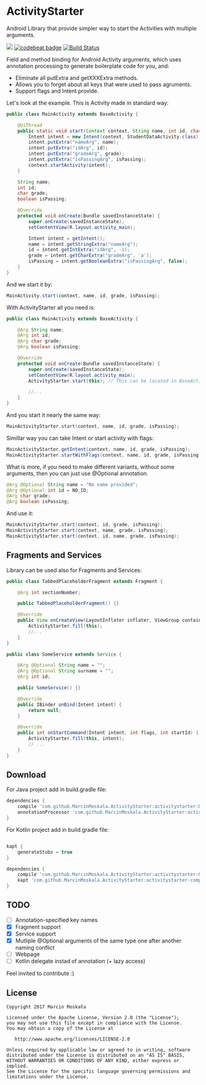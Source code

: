 # ActivityStarter
Android Library that provide simpler way to start the Activities with multiple arguments.

[![](https://jitpack.io/v/MarcinMoskala/ActivityStarter.svg)](https://jitpack.io/#MarcinMoskala/ActivityStarter)
[![codebeat badge](https://codebeat.co/badges/a1727670-96fe-4c89-9bdb-f1818a6dc066)](https://codebeat.co/projects/github-com-marcinmoskala-activitystarter)
[![Build Status](https://travis-ci.org/MarcinMoskala/ActivityStarter.svg?branch=master)](https://travis-ci.org/MarcinMoskala/ActivityStarter)

Field and method binding for Android Activity arguments, which uses annotation processing to generate boilerplate code for you, and:
 * Eliminate all putExtra and getXXXExtra methods.
 * Allows you to forget about all keys that were used to pass agruments.
 * Support flags and Intent provide.

Let's look at the example. This is Activity made in standard way:

```java
public class MainActivity extends BaseActivity {

    @UiThread
    public static void start(Context context, String name, int id, char grade, boolean isPassing) {
        Intent intent = new Intent(context, StudentDataActivity.class);
        intent.putExtra("nameArg", name);
        intent.putExtra("idArg", id);
        intent.putExtra("gradeArg", grade);
        intent.putExtra("isPassingArg", isPassing);
        context.startActivity(intent);
    }

    String name;
    int id;
    char grade;
    boolean isPassing;

    @Override
    protected void onCreate(Bundle savedInstanceState) {
        super.onCreate(savedInstanceState);
        setContentView(R.layout.activity_main);

        Intent intent = getIntent();
        name = intent.getStringExtra("nameArg");
        id = intent.getIntExtra("idArg", -1);
        grade = intent.getCharExtra("gradeArg", 'a');
        isPassing = intent.getBooleanExtra("isPassingArg", false);
    }
}
```

And we start it by:

```java
MainActivity.start(context, name, id, grade, isPassing);
```

With ActivityStarter all you need is:

```java
public class MainActivity extends BaseActivity {

    @Arg String name;
    @Arg int id;
    @Arg char grade;
    @Arg boolean isPassing;

    @Override
    protected void onCreate(Bundle savedInstanceState) {
        super.onCreate(savedInstanceState);
        setContentView(R.layout.activity_main);
        ActivityStarter.start(this); // This can be located in BaseActivity, one for all activities

        //...
    }
}
```

And you start it nearly the same way:

```java
MainActivityStarter.start(context, name, id, grade, isPassing);
```

Simillar way you can take Intent or start activity with flags:

```java
MainActivityStarter.getIntent(context, name, id, grade, isPassing);
MainActivityStarter.startWithFlags(context, name, id, grade, isPassing, FLAG_ACTIVITY_SINGLE_TOP);
```

What is more, if you need to make different variants, without some arguments, then you can just use @Optional annotation.

```java
@Arg @Optional String name = "No name provided";
@Arg @Optional int id = NO_ID;
@Arg char grade;
@Arg boolean isPassing;
```

And use it:

```java
MainActivityStarter.start(context, id, grade, isPassing);
MainActivityStarter.start(context, name, grade, isPassing);
MainActivityStarter.start(context, id, name, grade, isPassing);
```

Fragments and Services
-------

Library can be used also for Fragments and Services:

```java
public class TabbedPlaceholderFragment extends Fragment {

    @Arg int sectionNumber;

    public TabbedPlaceholderFragment() {}

    @Override
    public View onCreateView(LayoutInflater inflater, ViewGroup container, Bundle savedInstanceState) {
        ActivityStarter.fill(this);
        //...
    }
}
```

```java
public class SomeService extends Service {

    @Arg @Optional String name = "";
    @Arg @Optional String surname = "";
    @Arg int id;

    public SomeService() {}

    @Override
    public IBinder onBind(Intent intent) {
        return null;
    }

    @Override
    public int onStartCommand(Intent intent, int flags, int startId) {
        ActivityStarter.fill(this, intent);
        // ...
    }
}
```

Download
--------

For Java project add in build.gradle file:

```groovy
dependencies {
    compile 'com.github.MarcinMoskala.ActivityStarter:activitystarter:0.03'
    annotationProcessor 'com.github.MarcinMoskala.ActivityStarter:activitystarter-compiler:0.03'
}
```

For Kotlin project add in build.gradle file:

```groovy

kapt {
    generateStubs = true
}

dependencies {
    compile 'com.github.MarcinMoskala.ActivityStarter:activitystarter:0.03'
    kapt 'com.github.MarcinMoskala.ActivityStarter:activitystarter-compiler:0.03'
}
```

TODO
-------

- [ ] Annotation-specified key names
- [X] Fragment support
- [X] Service support
- [X] Mutliple @Optional arguments of the same type one after another naming conflict
- [ ] Webpage
- [ ] Kotlin delegate instad of annotation (+ lazy access)
 
Feel invited to contribute :)
 
License
-------

    Copyright 2017 Marcin Moskała

    Licensed under the Apache License, Version 2.0 (the "License");
    you may not use this file except in compliance with the License.
    You may obtain a copy of the License at

       http://www.apache.org/licenses/LICENSE-2.0

    Unless required by applicable law or agreed to in writing, software
    distributed under the License is distributed on an "AS IS" BASIS,
    WITHOUT WARRANTIES OR CONDITIONS OF ANY KIND, either express or implied.
    See the License for the specific language governing permissions and
    limitations under the License.

